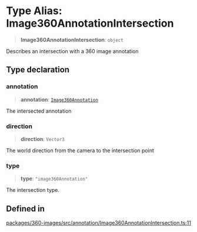 # Type Alias: Image360AnnotationIntersection

> **Image360AnnotationIntersection**: `object`

Describes an intersection with a 360 image annotation

## Type declaration

### annotation

> **annotation**: [`Image360Annotation`](../interfaces/Image360Annotation.md)

The intersected annotation

### direction

> **direction**: `Vector3`

The world direction from the camera to the intersection point

### type

> **type**: `"image360Annotation"`

The intersection type.

## Defined in

[packages/360-images/src/annotation/Image360AnnotationIntersection.ts:11](https://github.com/cognitedata/reveal/blob/3aaed3491dba3f4ba9ecd87f495d35383cc73a1d/viewer/packages/360-images/src/annotation/Image360AnnotationIntersection.ts#L11)
